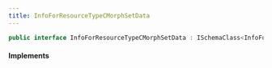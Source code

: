 ```yaml
---
title: InfoForResourceTypeCMorphSetData
---
```


```csharp
public interface InfoForResourceTypeCMorphSetData : ISchemaClass<InfoForResourceTypeCMorphSetData>, ISchemaField, ISchemaClass, INativeHandle
```

#### Implements

